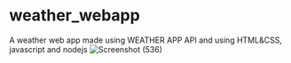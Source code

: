 # weather_webapp
A weather web app made using WEATHER APP API and using HTML&amp;CSS, javascript and nodejs
![Screenshot (536)](https://user-images.githubusercontent.com/73250865/103897718-f6b4ac00-5119-11eb-82a1-d903663ca2f0.png)

